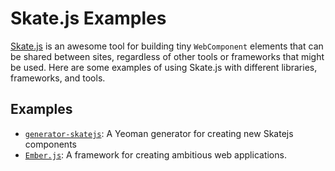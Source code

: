 # Skate.js Examples

[Skate.js][skate-js] is an awesome tool for building tiny `WebComponent` elements that can be shared between sites, regardless of other tools or frameworks that might be used.  Here are some examples of using Skate.js with different libraries, frameworks, and tools.

## Examples

- [`generator-skatejs`](generator-skatejs): A Yeoman generator for creating new Skatejs components
- [`Ember.js`](ember-js): A framework for creating ambitious web applications.

[skate-js]: https://github.com/skatejs/skatejs
